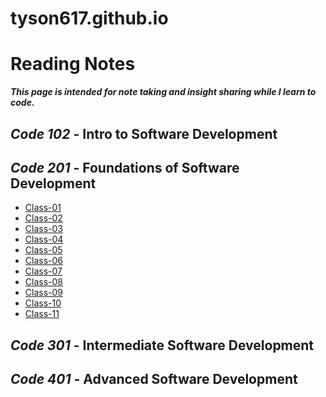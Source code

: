 # tyson617.github.io
# Reading Notes
  ***This page is intended for note taking and insight sharing while I learn to code.***

## _Code 102_ - Intro to Software Development

## _Code 201_ - **Foundations of Software Development**

   - [Class-01](class-01.md)<br>
   - [Class-02](class-02.md)<br>
   - [Class-03](class-03.md)<br>
   - [Class-04](class-04.md)<br>
   - [Class-05](class-05.md)<br>
   - [Class-06](class-06.md)<br>
   - [Class-07](class-07.md)<br>
   - [Class-08](class-08.md)<br>
   - [Class-09](class-09.md)<br>
   - [Class-10](class-10.md)
   - [Class-11](class-11.md)
   
## _Code 301_ - **Intermediate Software Development**

## _Code 401_ - **Advanced Software Development**
